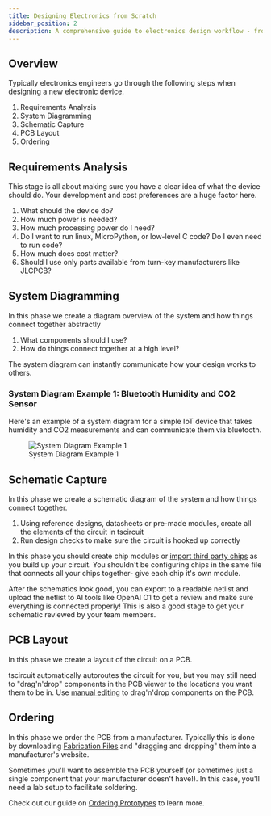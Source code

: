 ```yaml
---
title: Designing Electronics from Scratch
sidebar_position: 2
description: A comprehensive guide to electronics design workflow - from requirements analysis through system diagramming, schematic capture, PCB layout, to final manufacturing
---
```


## Overview

Typically electronics engineers go through the following steps when designing
a new electronic device.

1. Requirements Analysis
2. System Diagramming
3. Schematic Capture
4. PCB Layout
5. Ordering

## Requirements Analysis

This stage is all about making sure you have a clear idea of what the device
should do. Your development and cost preferences are a huge factor here.

1. What should the device do?
2. How much power is needed?
3. How much processing power do I need?
4. Do I want to run linux, MicroPython, or low-level C code? Do I even need
   to run code?
5. How much does cost matter?
6. Should I use only parts available from turn-key manufacturers like JLCPCB?

## System Diagramming

In this phase we create a diagram overview of the system and how things connect
together abstractly

1. What components should I use?
2. How do things connect together at a high level?

The system diagram can instantly communicate how your design works to others.

### System Diagram Example 1: Bluetooth Humidity and CO2 Sensor

Here's an example of a system diagram for a simple IoT device that takes
humidity and CO2 measurements and can communicate them via bluetooth.

<figure>
<img src="/img/system-diagram-1.png" alt="System Diagram Example 1" />
<figcaption>System Diagram Example 1</figcaption>
</figure>

## Schematic Capture

In this phase we create a schematic diagram of the system and how things connect
together.

1. Using reference designs, datasheets or pre-made modules, create all the
   elements of the circuit in tscircuit
2. Run design checks to make sure the circuit is hooked up correctly

In this phase you should create chip modules or [import third party chips](../guides/importing-modules-and-chips/importing-from-jlcpcb.mdx)
as you build up your circuit. You shouldn't be configuring chips in
the same file that connects all your chips together- give each chip it's own
module.

After the schematics look good, you can export to a readable netlist and upload
the netlist to AI tools like OpenAI O1 to get a review and make sure everything
is connected properly! This is also a good stage to get your schematic reviewed
by your team members.

## PCB Layout

In this phase we create a layout of the circuit on a PCB.

tscircuit automatically autoroutes the circuit for you, but you may still need
to "drag'n'drop" components in the PCB viewer to the locations you want them to
be in. Use [manual editing](../guides/manual-edits.mdx) to drag'n'drop
components on the PCB.

## Ordering

In this phase we order the PCB from a manufacturer. Typically this is done
by downloading [Fabrication Files](../guides/understanding-fabrication-files.md)
and "dragging and dropping" them into a manufacturer's website.

Sometimes you'll want to assemble the PCB yourself (or sometimes just a single
component that your manufacturer doesn't have!). In this case, you'll need a
lab setup to facilitate soldering.

Check out our guide on [Ordering Prototypes](./ordering-prototypes.mdx) to learn more.
